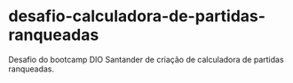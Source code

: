 # desafio-calculadora-de-partidas-ranqueadas
Desafio do bootcamp DIO Santander de criação de calculadora de partidas ranqueadas.
